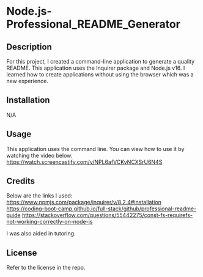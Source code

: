# Node.js-Professional_README_Generator

## Description

For this project, I created a command-line application to generate a quality README. This application uses the Inquirer package and Node.js v16. I learned how to create applications without using the browser which was a new experience. 

## Installation

N/A

## Usage

This application uses the command line. You can view how to use it by watching the video below. 
https://watch.screencastify.com/v/NPL6afVCKvNCXSrU6N4S

## Credits

Below are the links I used:
https://www.npmjs.com/package/inquirer/v/8.2.4#installation
https://coding-boot-camp.github.io/full-stack/github/professional-readme-guide
https://stackoverflow.com/questions/55442275/const-fs-requirefs-not-working-correctly-on-node-js

I was also aided in tutoring. 

## License

Refer to the license in the repo. 

